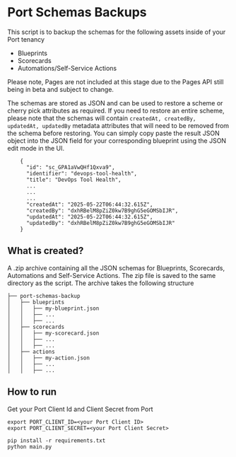 # Port Schemas Backups
This script is to backup the schemas for the following assets inside of your Port tenancy
* Blueprints
* Scorecards
* Automations/Self-Service Actions

Please note, Pages are not included at this stage due to the Pages API still being in beta and subject to change.

The schemas are stored as JSON and can be used to restore a scheme or cherry pick attributes as required. If you need to restore an entire scheme, please note that the schemas will contain `createdAt, createdBy, updatedAt, updatedBy` metadata attributes that will need to be removed from the schema before restoring. You can simply copy paste the result JSON object into the JSON field for your corresponding blueprint using the JSON edit mode in the UI.

```
    {
      "id": "sc_GPA1aVwQHf1Qxva9",
      "identifier": "devops-tool-health",
      "title": "DevOps Tool Health",
      ...
      ...
      ...
      "createdAt": "2025-05-22T06:44:32.615Z",
      "createdBy": "dxhRBelM8pZiZ0kw7B9ghG5eGOMSbIJR",
      "updatedAt": "2025-05-22T06:44:32.615Z",
      "updatedBy": "dxhRBelM8pZiZ0kw7B9ghG5eGOMSbIJR"
    }
```

## What is created?
A .zip archive containing all the JSON schemas for Blueprints, Scorecards, Automations and Self-Service Actions. The zip file is saved to the same directory as the script. The archive takes the following structure
```
├── port-schemas-backup
│   ├── blueprints
│   │   ├── my-blueprint.json
│   │   ├── ...
│   │   ├── ...
│   ├── scorecards
│   │   ├── my-scorecard.json
│   │   ├── ...
│   │   ├── ...
│   ├── actions
│   │   ├── my-action.json
│   │   ├── ...
│   │   ├── ...
```

## How to run
Get your Port Client Id and Client Secret from Port
```
export PORT_CLIENT_ID=<your Port Client ID>
export PORT_CLIENT_SECRET=<your Port Client Secret>
```

```
pip install -r requirements.txt
python main.py
```
